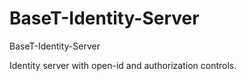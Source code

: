 # BaseT-Identity-Server
BaseT-Identity-Server

Identity server with open-id and authorization controls.
